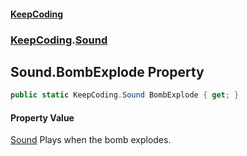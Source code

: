 #### [KeepCoding](index.md 'index')
### [KeepCoding](KeepCoding.md 'KeepCoding').[Sound](KeepCoding_Sound.md 'KeepCoding.Sound')
## Sound.BombExplode Property
```csharp
public static KeepCoding.Sound BombExplode { get; }
```
#### Property Value
[Sound](KeepCoding_Sound.md 'KeepCoding.Sound')
Plays when the bomb explodes.  
